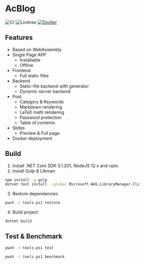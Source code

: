 # AcBlog

![CI](https://github.com/acblog/acblog/workflows/CI/badge.svg) ![License](https://img.shields.io/github/license/acblog/acblog.svg) [![Docker](https://img.shields.io/docker/pulls/stardustdl/acblog.svg)](https://hub.docker.com/r/stardustdl/acblog)

## Features

- Based on WebAssembly
- Single Page APP
  - Installable
  - Offline
- Frontend
  - Full static files
- Backend
  - Static-file backend with generator
  - Dynamic server backend
- Post
  - Category & Keywords
  - Markdown rendering
  - LaTeX math rendering
  - Password protection
  - Table of contents
- Slides
  - Preview & Full page
- Docker deployment

## Build

1. Install .NET Core SDK 3.1.201, NodeJS 12.x and npm.
2. Install Gulp & Libman

```sh
npm install -g gulp
dotnet tool install --global Microsoft.Web.LibraryManager.Cli
```

3. Restore dependencies

```sh
pwsh -c tools.ps1 restore
```

4. Build project

```sh
dotnet build
```

## Test & Benchmark

```sh
pwsh -c tools.ps1 test

pwsh -c tools.ps1 benchmark
```
